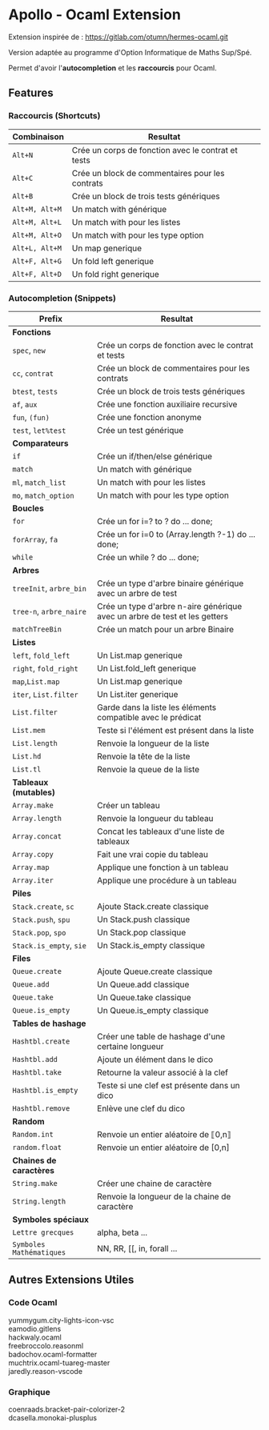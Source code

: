 # Apollo - Ocaml Extension

Extension inspirée de  : https://gitlab.com/otumn/hermes-ocaml.git

Version adaptée au programme d'Option Informatique de Maths Sup/Spé.

Permet d'avoir l'**autocompletion** et les **raccourcis** pour Ocaml.

## Features

### Raccourcis (Shortcuts)

Combinaison | Resultat
---------|----------
 `Alt+N` | Crée un corps de fonction avec le contrat et tests 
 `Alt+C` | Crée un block de commentaires pour les contrats 
 `Alt+B` | Crée un block de trois tests génériques
 `Alt+M, Alt+M` | Un match with générique
 `Alt+M, Alt+L` | Un match with pour les listes
 `Alt+M, Alt+O` | Un match with pour les type option 
 `Alt+L, Alt+M` | Un map generique
 `Alt+F, Alt+G` | Un fold left generique
 `Alt+F, Alt+D` | Un fold right generique

### Autocompletion (Snippets)

Prefix | Resultat
---------|----------
 **Fonctions** | 
 `spec`, `new` | Crée un corps de fonction avec le contrat et tests 
 `cc`, `contrat` | Crée un block de commentaires pour les contrats 
 `btest`, `tests` | Crée un block de trois tests génériques
 `af`, `aux` | Crée une fonction auxiliaire recursive
 `fun`, `(fun)` | Crée une fonction anonyme
 `test`, `let%test` | Crée un test générique
 **Comparateurs** | 
 `if` | Crée un if/then/else générique
 `match` | Un match with générique
 `ml`, `match_list` | Un match with pour les listes
 `mo`, `match_option` | Un match with pour les type option
 **Boucles** |
 `for` | Crée un for i=? to ? do ... done;
 `forArray`, `fa` | Crée un for i=0 to (Array.length ?-1) do ... done;
 `while` | Crée un while ? do ... done;
 **Arbres** |
 `treeInit`, `arbre_bin` | Crée un type d'arbre binaire générique avec un arbre de test
 `tree-n`, `arbre_naire` | Crée un type d'arbre n-aire générique avec un arbre de test et les getters
 `matchTreeBin`| Crée un match pour un arbre Binaire
 **Listes** | 
 `left`, `fold_left` | Un List.map generique
 `right`, `fold_right` | Un List.fold_left generique
 `map`,`List.map` | Un List.map generique
 `iter`, `List.filter` | Un List.iter generique
 `List.filter` | Garde dans la liste les éléments compatible avec le prédicat
 `List.mem` | Teste si l'élément est présent dans la liste
 `List.length` | Renvoie la longueur de la liste
 `List.hd` | Renvoie la tête de la liste
 `List.tl` | Renvoie la queue de la liste
   **Tableaux (mutables)** | 
 `Array.make` | Créer un tableau
 `Array.length` | Renvoie la longueur du tableau
 `Array.concat` | Concat les tableaux d'une liste de tableaux
 `Array.copy` | Fait une vrai copie du tableau
 `Array.map` | Applique une fonction à un tableau
 `Array.iter` | Applique une procédure à un tableau
 **Piles** | 
 `Stack.create`, `sc` | Ajoute Stack.create classique
 `Stack.push`, `spu` | Un Stack.push classique
 `Stack.pop`, `spo` | Un Stack.pop classique
 `Stack.is_empty`, `sie` | Un Stack.is_empty classique
  **Files** | 
 `Queue.create` | Ajoute Queue.create classique
 `Queue.add` | Un Queue.add classique
 `Queue.take` | Un Queue.take classique
 `Queue.is_empty` | Un Queue.is_empty classique
  **Tables de hashage** | 
 `Hashtbl.create` | Créer une table de hashage d'une certaine longueur
 `Hashtbl.add` | Ajoute un élément dans le dico
 `Hashtbl.take` | Retourne la valeur associé à la clef
 `Hashtbl.is_empty` | Teste si une clef est présente dans un dico
 `Hashtbl.remove` | Enlève une clef du dico
  **Random** | 
 `Random.int` | Renvoie un entier aléatoire de ⟦0,n⟧
 `random.float` | Renvoie un entier aléatoire de [0,n]
  **Chaines de caractères** | 
 `String.make` | Créer une chaine de caractère
 `String.length` | Renvoie la longueur de la chaine de caractère
  **Symboles spéciaux** | 
 `Lettre grecques` | alpha, beta ...
 `Symboles Mathématiques` | NN, RR, [[, in, forall ... 


## Autres Extensions Utiles

### Code Ocaml
yummygum.city-lights-icon-vsc  
eamodio.gitlens  
hackwaly.ocaml  
freebroccolo.reasonml  
badochov.ocaml-formatter  
muchtrix.ocaml-tuareg-master  
jaredly.reason-vscode  

### Graphique
coenraads.bracket-pair-colorizer-2  
dcasella.monokai-plusplus  